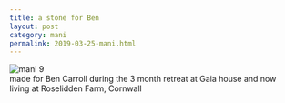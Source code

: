 ```yaml
---
title: a stone for Ben
layout: post
category: mani
permalink: 2019-03-25-mani.html
---
```



![mani 9](/assets/images/mani/mani9.jpg)  
made for Ben Carroll during the 3 month retreat at Gaia house and now living at Roselidden Farm, Cornwall


